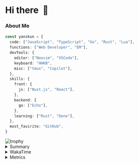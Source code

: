 # Hi there&nbsp; :wave:

### About Me

```ts
const yanskun = {
  code: ["JavaScript", "TypeScript", "Go", "Rust", "Lua"],
  functions: ["Web Developer", "EM"],
  devTools: {
    editor: ["Neovim", "VSCode"],
    keyboard: "HHKB",
    misc: ["tmux", "Copilot"],
  },
  skills: {
    front: {
      js: ["Nuxt.js", "React"],
    },
    backend: {
      go: ["Echo"],
    },
    learning: ["Rust", "Deno"],
  },
  most_favirite: "GitHub",
}
```
<!-- https://github.com/ryo-ma/github-profile-trophy -->
<img src="https://github-profile-trophy.vercel.app/?username=yanskun&theme=onedark&column=3" alt="trophy">


<details>
  <summary>Summary</summary>
  <!-- https://github.com/vn7n24fzkq/github-profile-summary-cards -->
<picture>
  <source media="(prefers-color-scheme: dark)" srcset="https://raw.githubusercontent.com/yanskun/yanskun/master/profile-summary-card-output/nord_dark/0-profile-details.svg">
 <img src="https://raw.githubusercontent.com/yanskun/yanskun/master/profile-summary-card-output/default/0-profile-details.svg">
</picture>
<br>
<picture>
  <source media="(prefers-color-scheme: dark)" srcset="https://raw.githubusercontent.com/yanskun/yanskun/master/profile-summary-card-output/nord_dark/1-repos-per-language.svg">
 <img src="https://raw.githubusercontent.com/yanskun/yanskun/master/profile-summary-card-output/default/1-repos-per-language.svg">
</picture>
<picture>
  <source media="(prefers-color-scheme: dark)" srcset="https://raw.githubusercontent.com/yanskun/yanskun/master/profile-summary-card-output/nord_dark/2-most-commit-language.svg">
 <img src="https://raw.githubusercontent.com/yanskun/yanskun/master/profile-summary-card-output/default/2-most-commit-language.svg">
</picture>
<br>
<picture>
  <source media="(prefers-color-scheme: dark)" srcset="https://raw.githubusercontent.com/yanskun/yanskun/master/profile-summary-card-output/nord_dark/3-stats.svg">
 <img src="https://raw.githubusercontent.com/yanskun/yanskun/master/profile-summary-card-output/default/3-stats.svg">
</picture>
<picture>
  <source media="(prefers-color-scheme: dark)" srcset="https://raw.githubusercontent.com/yanskun/yanskun/master/profile-summary-card-output/nord_dark/4-productive-time.svg">
 <img src="https://raw.githubusercontent.com/yanskun/yanskun/master/profile-summary-card-output/default/4-productive-time.svg">
</picture>

</details>

<details>
  <summary>WakaTime</summary>
<!--START_SECTION:waka-->
![Code Time](http://img.shields.io/badge/Code%20Time-1%2C049%20hrs%2012%20mins-blue)

**🐱 My GitHub Data** 

> 📦 131.9 kB Used in GitHub's Storage 
 > 
> 🏆 1,624 Contributions in the Year 2024
 > 
> 💼 Opted to Hire
 > 
> 📜 111 Public Repositories 
 > 
> 🔑 3 Private Repositories 
 > 
**I'm an Early 🐤** 

```text
🌞 Morning                2217 commits        ███░░░░░░░░░░░░░░░░░░░░░░   12.91 % 
🌆 Daytime                8012 commits        ████████████░░░░░░░░░░░░░   46.66 % 
🌃 Evening                4393 commits        ██████░░░░░░░░░░░░░░░░░░░   25.58 % 
🌙 Night                  2550 commits        ████░░░░░░░░░░░░░░░░░░░░░   14.85 % 
```
📅 **I'm Most Productive on Tuesday** 

```text
Monday                   2172 commits        ███░░░░░░░░░░░░░░░░░░░░░░   12.65 % 
Tuesday                  3847 commits        ██████░░░░░░░░░░░░░░░░░░░   22.40 % 
Wednesday                2928 commits        ████░░░░░░░░░░░░░░░░░░░░░   17.05 % 
Thursday                 2805 commits        ████░░░░░░░░░░░░░░░░░░░░░   16.33 % 
Friday                   1925 commits        ███░░░░░░░░░░░░░░░░░░░░░░   11.21 % 
Saturday                 1574 commits        ██░░░░░░░░░░░░░░░░░░░░░░░   09.17 % 
Sunday                   1921 commits        ███░░░░░░░░░░░░░░░░░░░░░░   11.19 % 
```


📊 **This Week I Spent My Time On** 

```text
🕑︎ Time Zone: Asia/Tokyo

💬 Programming Languages: 
TypeScript               23 hrs 45 mins      █████████████████████░░░░   85.96 % 
Markdown                 1 hr 24 mins        █░░░░░░░░░░░░░░░░░░░░░░░░   05.09 % 
YAML                     43 mins             █░░░░░░░░░░░░░░░░░░░░░░░░   02.60 % 
JSON                     38 mins             █░░░░░░░░░░░░░░░░░░░░░░░░   02.30 % 
Go                       18 mins             ░░░░░░░░░░░░░░░░░░░░░░░░░   01.11 % 

🔥 Editors: 
VS Code                  25 hrs 37 mins      ███████████████████████░░   92.69 % 
Neovim                   2 hrs 1 min         ██░░░░░░░░░░░░░░░░░░░░░░░   07.31 % 

💻 Operating System: 
Mac                      27 hrs 38 mins      █████████████████████████   100.00 % 
```


 Last Updated on 31/07/2024 06:07:36 UTC
<!--END_SECTION:waka-->
</details>

<details>
  <summary>Metrics</summary>
  <img src="https://github.com/yanskun/yanskun/blob/main/github-metrics.svg" alt="Metrics">
</details>
